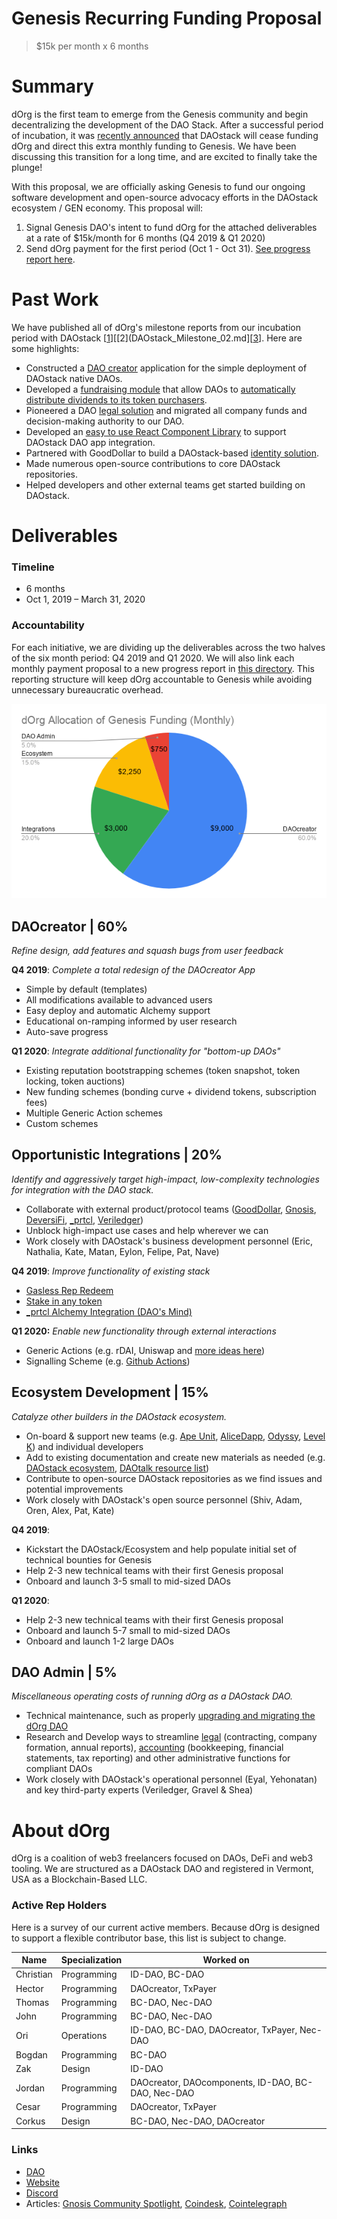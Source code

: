 # Genesis Recurring Funding Proposal

> $15k per month x 6 months

# Summary

dOrg is the first team to emerge from the Genesis community and begin decentralizing the development of the DAO Stack. After a successful period of incubation, it was [recently announced](https://daotalk.org/t/on-the-importance-of-community-oversight-shifting-dorg-s-funding-to-genesis/896) that DAOstack will cease funding dOrg and direct this extra monthly funding to Genesis. We have been discussing this transition for a long time, and are excited to finally take the plunge!

With this proposal, we are officially asking Genesis to fund our ongoing software development and open-source advocacy efforts in the DAOstack ecosystem / GEN economy. This proposal will:

1. Signal Genesis DAO's intent to fund dOrg for the attached deliverables at a rate of $15k/month for 6 months (Q4 2019 & Q1 2020)
2. Send dOrg payment for the first period (Oct 1 - Oct 31). [See progress report here](Genesis_Milestone_01.md).

# Past Work

We have published all of dOrg's milestone reports from our incubation period with DAOstack [[1](DAOstack_Milestone_01.md)][[2](DAOstack_Milestone_02.md][[3](DAOstack_Milestone_03.md)]. Here are some highlights:

- Constructed a [DAO creator](https://dorg.tech/#/dao-creator) application for the simple deployment of DAOstack native DAOs.
- Developed a [fundraising module](https://www.notion.so/dorg/BC-DAPP-Proposal-9c4dec4870ed48a19b39f5be6ccbf373#93f5e757c3b74a5bbe5748702594de62) that allow DAOs to [automatically distribute dividends to its token purchasers](https://github.com/dOrgTech/BC-DAO/blob/master/README.md).
- Pioneered a DAO [legal solution](https://coindesk.com/dorg-founders-have-created-the-first-limited-liability-dao) and migrated all company funds and decision-making authority to our DAO.
- Developed an [easy to use React Component Library](https://github.com/dOrgTech/DAOcomponents) to support DAOstack DAO app integration.
- Partnered with GoodDollar to build a DAOstack-based [identity solution](https://github.com/dOrgTech/id-dao).
- Made numerous open-source contributions to core DAOstack repositories.
- Helped developers and other external teams get started building on DAOstack.

# Deliverables

### Timeline

- 6 months
- Oct 1, 2019 – March 31, 2020

### Accountability

For each initiative, we are dividing up the deliverables across the two halves of the six month period: Q4 2019 and Q1 2020. We will also link each monthly payment proposal to a new progress report in [this directory](https://github.com/dOrgTech/Ecosystem/tree/master/DAOstack). This reporting structure will keep dOrg accountable to Genesis while avoiding unnecessary bureaucratic overhead.

![](../img/allocation.png)

## DAOcreator | 60%

*Refine design, add features and squash bugs from user feedback*

**Q4 2019**: *Complete a total redesign of the DAOcreator App*

- Simple by default (templates)
- All modifications available to advanced users
- Easy deploy and automatic Alchemy support
- Educational on-ramping informed by user research
- Auto-save progress

**Q1 2020**: *Integrate additional functionality for "bottom-up DAOs"*

- Existing reputation bootstrapping schemes (token snapshot, token locking, token auctions)
- New funding schemes (bonding curve + dividend tokens, subscription fees)
- Multiple Generic Action schemes
- Custom schemes

## Opportunistic Integrations | 20%

*Identify and aggressively target high-impact, low-complexity technologies for integration with the DAO stack.*

- Collaborate with external product/protocol teams ([GoodDollar](https://github.com/dOrgTech/ID-DAO), [Gnosis](https://github.com/dOrgTech/BC-DAO), [DeversiFi](https://github.com/dOrgTech/NectarDAO-Bootstrapper), [_prtcl](https://twitter.com/uprtcl/status/1169929023977402370), [Veriledger](https://veriledger.io))
- Unblock high-impact use cases and help wherever we can
- Work closely with DAOstack's business development personnel (Eric, Nathalia, Kate, Matan, Eylon, Felipe, Pat, Nave)

**Q4 2019**: *Improve functionality of existing stack*

- [Gasless Rep Redeem](https://github.com/dOrgTech/Ecosystem/issues/17)
- [Stake in any token](https://github.com/dOrgTech/Ecosystem/issues/15)
- [_prtcl Alchemy Integration (DAO's Mind)](https://alchemy.daostack.io/dao/0x294f999356ed03347c7a23bcbcf8d33fa41dc830/proposal/0xcbdc3612e6d73cb47cdb4c44e1db18213eb0cf8c17f4870b8beca33cffbd7d3f)

**Q1 2020:** *Enable new functionality through external interactions*

- Generic Actions (e.g. rDAI, Uniswap and [more ideas here](https://daotalk.org/t/dapp-integrations-in-daostack/578))
- Signalling Scheme (e.g. [Github Actions](https://github.com/dOrgTech/Ecosystem/issues/16))

## Ecosystem Development | 15%

*Catalyze other builders in the DAOstack ecosystem.*

- On-board & support new teams (e.g. [Ape Unit](https://apeunit.com/), [AliceDapp](https://www.alicedapp.com/), [Odyssy](https://odyssy.io/), [Level K](https://www.levelk.io/)) and individual developers
- Add to existing documentation and create new materials as needed (e.g. [DAOstack ecosystem](https://github.com/daostack/ecosystem), [DAOtalk resource list](https://daotalk.org/t/resource-list-dao-r-d/572))
- Contribute to open-source DAOstack repositories as we find issues and potential improvements
- Work closely with DAOstack's open source personnel (Shiv, Adam, Oren, Alex, Pat, Kate)

**Q4 2019**:

- Kickstart the DAOstack/Ecosystem and help populate initial set of technical bounties for Genesis
- Help 2-3 new technical teams with their first Genesis proposal
- Onboard and launch 3-5 small to mid-sized DAOs

**Q1 2020**:

- Help 2-3 new technical teams with their first Genesis proposal
- Onboard and launch 5-7 small to mid-sized DAOs
- Onboard and launch 1-2 large DAOs

## DAO Admin | 5%

*Miscellaneous operating costs of running dOrg as a DAOstack DAO.*

- Technical maintenance, such as properly [upgrading and migrating the dOrg DAO](https://github.com/dOrgTech/Ecosystem/issues/18)
- Research and Develop ways to streamline [legal](https://github.com/dOrgTech/LL-DAO/tree/master/templates) (contracting, company formation, annual reports), [accounting](https://medium.com/veriledger/dao-accounting-dc496e6fb57f) (bookkeeping, financial statements, tax reporting) and other administrative functions for compliant DAOs
- Work closely with DAOstack's operational personnel (Eyal, Yehonatan) and key third-party experts (Veriledger, Gravel & Shea)

# About dOrg

dOrg is a coalition of web3 freelancers focused on DAOs, DeFi and web3 tooling. We are structured as a DAOstack DAO and registered in Vermont, USA as a Blockchain-Based LLC.

### **Active Rep Holders**

Here is a survey of our current active members. Because dOrg is designed to support a flexible contributor base, this list is subject to change.

| Name | Specialization | Worked on |
|-|-|-|
| Christian | Programming | ID-DAO, BC-DAO |
| Hector | Programming | DAOcreator, TxPayer |
| Thomas | Programming | BC-DAO, Nec-DAO |
| John | Programming | BC-DAO, Nec-DAO |
| Ori | Operations | ID-DAO, BC-DAO, DAOcreator, TxPayer, Nec-DAO |
| Bogdan | Programming | BC-DAO |
| Zak | Design | ID-DAO |
| Jordan | Programming | DAOcreator, DAOcomponents, ID-DAO, BC-DAO, Nec-DAO |
| Cesar | Programming | DAOcreator, TxPayer |
| Corkus | Design | BC-DAO, Nec-DAO, DAOcreator |

### Links

- [DAO](https://alchemy.daostack.io/dao/0xbe1a98d3452f6da6e0984589e545d4fc25af7526)
- [Website](https://dorg.tech/#/)
- [Discord](https://discordapp.com/invite/Z5R4CcS)
- Articles: [Gnosis Community Spotlight](https://blog.gnosis.pm/geco-community-spotlight-fd7ee4b8c8a4), [Coindesk](https://www.coindesk.com/dorg-founders-have-created-the-first-limited-liability-dao), [Cointelegraph](https://cointelegraph.com/news/dorg-llc-purports-to-be-first-legally-valid-dao-under-us-law)